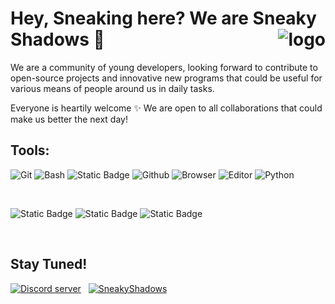 # Hey, Sneaking here? We are Sneaky Shadows 👀  <img alt="logo" src="https://github.com/SneakyShadows/.github/assets/92221630/50774f3d-165a-45f5-bddf-8f3805347ad6" align="right"/>
<!--


**Here are some ideas to get you started:**

🙋‍♀️ A short introduction - what is your organization all about?
🌈 Contribution guidelines - how can the community get involved?
👩‍💻 Useful resources - where can the community find your docs? Is there anything else the community should know?
🍿 Fun facts - what does your team eat for breakfast?
🧙 Remember, you can do mighty things with the power of [Markdown](https://docs.github.com/github/writing-on-github/getting-started-with-writing-and-formatting-on-github/basic-writing-and-formatting-syntax)
-->
We are a community of young developers, looking forward to contribute to open-source projects and innovative new programs that could be useful for various means of people around us in daily tasks.

Everyone is heartily welcome ✨  We are open to all collaborations that could make us better the next day! 

## Tools: 
![Git](https://img.shields.io/badge/GIT-E44C30?style=for-the-badge&logo=git&logoColor=white) ![Bash](https://img.shields.io/badge/Bash-000000?style=for-the-badge&logo=GNU%20Bash&logoColor=white) ![Static Badge](https://img.shields.io/badge/Shell-000000?style=for-the-badge&logo=powershell) ![Github](https://img.shields.io/badge/GitHub-100000?style=for-the-badge&logo=github&logoColor=white) 
![Browser](https://img.shields.io/badge/MS--Edge-0078D7?style=for-the-badge&logo=Microsoft-edge&logoColor=white)	![Editor](https://img.shields.io/badge/Visual_Studio_Code-0078D4?style=for-the-badge&logo=visual%20studio%20code&logoColor=white) 
![Python](https://img.shields.io/badge/Python-14354C?style=for-the-badge&logo=python&logoColor=white) 

<br/>

![Static Badge](https://img.shields.io/badge/School%20Projects-0a00a0?style=for-the-badge&logo=python&label=Currently%20on&labelColor=000)
![Static Badge](https://img.shields.io/badge/Twilio-0ffff0?style=for-the-badge&logo=twilio&label=api&labelColor=000&color=ff0ff0)
![Static Badge](https://img.shields.io/badge/Digital%20Ocean-000fff?style=for-the-badge&logo=digitalocean&label=Cloud&labelColor=000&color=0000ff)


<br/>

## Stay Tuned!

[<img src="https://img.shields.io/badge/Discord-server?logo=discord&label=Join%20Us!&labelColor=black&link=https%3A%2F%2Fdiscord.gg%2Ft98xrAbhHJ" alt="Discord server"/>](https://discord.gg/t98xrAbhHJ) &nbsp;
[<img src="https://img.shields.io/badge/GitHub-SneakyShadows-black?logo=github" alt="SneakyShadows">](https://github.com/SneakyShadows)
